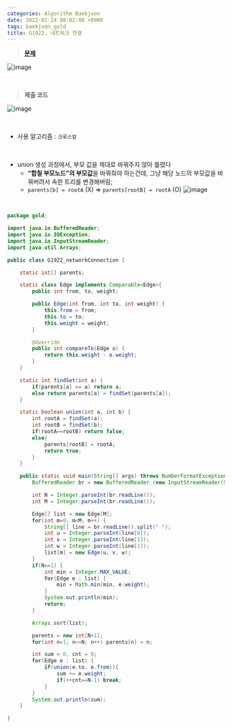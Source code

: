```yaml
---
categories: Algorithm Baekjoon
date: 2022-02-24 00:02:00 +0900
tags: baekjoon_gold
title: G1922. 네트워크 연결
---
```


> **[문제](https://www.acmicpc.net/problem/1922)**

![image](https://user-images.githubusercontent.com/80896077/174556961-681a5c30-83d4-4bec-aae4-3eba860df272.png)

<br>

> **제출 코드**

![image](https://user-images.githubusercontent.com/80896077/174556357-6ee42907-88f3-43cc-bb62-e973c15b7edc.png)

<br>

- 사용 알고리즘 : `크루스칼`

<br>

- union 생성 과정에서, 부모 값을 제대로 바꿔주지 않아 틀렸다
  - **“합칠 부모노드”의 부모값**을 바꿔줘야 하는건데, 그냥 해당 노드의 부모값을 바꿔버려서 속한 트리를 변경해버림;
  - `parents[b] = rootA` (X) ⇒ `parents[rootB] = rootA` (O)
    ![image](https://user-images.githubusercontent.com/80896077/174556419-e7779e22-082e-4f4b-a8d2-3367c0245cff.png)

<br>

```java
package gold;

import java.io.BufferedReader;
import java.io.IOException;
import java.io.InputStreamReader;
import java.util.Arrays;

public class G1922_networkConnection {

	static int[] parents;

	static class Edge implements Comparable<Edge>{
		public int from, to, weight;

		public Edge(int from, int to, int weight) {
			this.from = from;
			this.to = to;
			this.weight = weight;
		}

		@Override
		public int compareTo(Edge o) {
			return this.weight - o.weight;
		}
	}

	static int findSet(int a) {
		if(parents[a] == a) return a;
		else return parents[a] = findSet(parents[a]);
	}

	static boolean union(int a, int b) {
		int rootA = findSet(a);
		int rootB = findSet(b);
		if(rootA==rootB) return false;
		else{
			parents[rootB] = rootA;
			return true;
		}
	}

	public static void main(String[] args) throws NumberFormatException, IOException {
		BufferedReader br = new BufferedReader (new InputStreamReader(System.in));

		int N = Integer.parseInt(br.readLine());
		int M = Integer.parseInt(br.readLine());

		Edge[] list = new Edge[M];
		for(int m=0; m<M; m++) {
			String[] line = br.readLine().split(" ");
			int u = Integer.parseInt(line[0]);
			int v = Integer.parseInt(line[1]);
			int w = Integer.parseInt(line[2]);
			list[m] = new Edge(u, v, w);
		}
		if(N==1) {
			int min = Integer.MAX_VALUE;
			for(Edge e : list) {
				min = Math.min(min, e.weight);
			}
			System.out.println(min);
			return;
		}

		Arrays.sort(list);

		parents = new int[N+1];
		for(int n=1; n<=N; n++) parents[n] = n;

		int sum = 0, cnt = 0;
		for(Edge e : list) {
			if(union(e.to, e.from)){
				sum += e.weight;
				if(++cnt==N-1) break;
			}
		}
		System.out.println(sum);
	}

}
```
